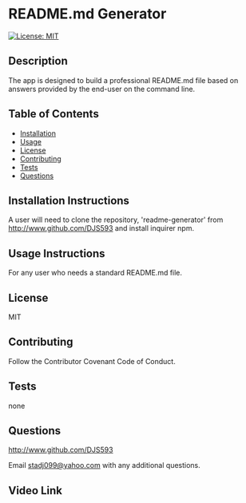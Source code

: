 # **README.md Generator**
  [![License: MIT](https://img.shields.io/badge/License-MIT-yellow.svg)](https://opensource.org/licenses/MIT)

  ## Description 
  The app is designed to build a professional README.md file based on answers provided by the end-user on the command line.
  
  ## Table of Contents
  * [Installation](#installation)
  * [Usage](#usage)
  * [License](#license)
  * [Contributing](#contributing)
  * [Tests](#tests) 
  * [Questions](#questions)
  
  ## Installation Instructions <a name="installation"></a> 
  A user will need to clone the repository, 'readme-generator' from http://www.github.com/DJS593 and install inquirer npm.
  
  ## Usage Instructions <a name="usage"></a>
  For any user who needs a standard README.md file.
  
  ## License <a name="license"></a>
  MIT
  
  ## Contributing <a name="contributing"></a>
  Follow the Contributor Covenant Code of Conduct.
  
  ## Tests <a name="tests"></a>
  none

  ## Questions <a name="questions"></a>
  http://www.github.com/DJS593
  
  Email stadj099@yahoo.com with any additional questions.
  
  ## Video Link
  
